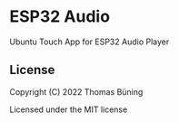 # ESP32 Audio

Ubuntu Touch App for ESP32 Audio Player

## License

Copyright (C) 2022  Thomas Büning

Licensed under the MIT license

